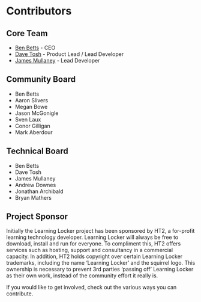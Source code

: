 ---
---

Contributors
============

## Core Team

*  [Ben Betts](https://twitter.com/bbetts) - CEO
*  [Dave Tosh](https://twitter.com/davetosh) - Product Lead / Lead Developer
*  [James Mullaney](https://twitter.com/jmullaney) - Lead Developer

## Community Board

*  Ben Betts
*  Aaron Slivers
*  Megan Bowe
*  Jason McGonigle
*  Sven Laux
*  Conor Gilligan
*  Mark Aberdour


## Technical Board

*  Ben Betts
*  Dave Tosh
*  James Mullaney
*  Andrew Downes
*  Jonathan Archibald
*  Bryan Mathers

## Project Sponsor

Initially the Learning Locker project has been sponsored by HT2, a for-profit learning technology developer.  Learning Locker will always be free to download, install and run for everyone.  To compliment this, HT2 offers services such as hosting, support and consultancy in a commercial capacity.  In addition, HT2 holds copyright over certain Learning Locker trademarks, including the name ‘Learning Locker’ and the squirrel logo.  This ownership is necessary to prevent 3rd parties ‘passing off’ Learning Locker as their own work, instead of the community effort it really is.


If you would like to get involved, check out the various ways you can contribute. 